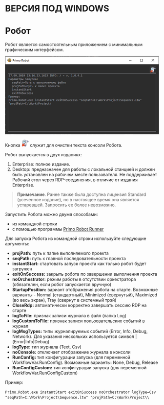 # ВЕРСИЯ ПОД WINDOWS

# Робот

Робот является самостоятельным приложением с минимальным графическим интерфейсом.

![](../resources/robot/0-8.png)

Кнопка ![](../resources/robot/4-8.png) служит для очистки текста консоли Робота.

Робот выпускается в двух изданиях:

1. Enterprise: полное издание.
2. Desktop: предназначен для работы с локальной станцией и должен быть установлен на рабочем месте пользователя. Не поддерживает Рабочий стол через RDP-соединения, в отличие от издания Enterprise.

> **Примечание**. Ранее также была доступна лицензия Standard (усеченное издание), но в настоящее время она является устаревшей. Запросить ее более невозможно.

Запустить Робота можно двумя способами:
* из командной строки
* с помощью программы [Primo Robot Runner](https://docs.primo-rpa.ru/primo-rpa/primo-robot/robot-runner/README)

Для запуска Робота из командной строки используйте следующие аргументы:

* **projPath:** путь к папке выполняемого проекта
* **seqPath:** путь к главной последовательности проекта
* **instantStart:** стартовать запуск проекта как только робот будет загружен
* **exitOnSuccess:** закрыть робота по завершении выполнения проекта
* **noOrchestrator:** режим работы в отсутствии оркестратора (обязателен, если робот запускается вручную)
* **StartupPosition:** вариант отображения робота на старте. Возможные варианты - Normal (стандартный), Minimized (свернутый), Maximized (во весь экран), Tray (свернут в системный трэй)
* **CloseRdp:** автоматически корректно завершать сессию RDP на старте
* **logToFile:** признак записи журнала в файл (папка Log)
* **logCustomToFile:** признак записи пользовательских событий в журнал
* **logMsgTypes:** типы журналируемых событий (Error, Info, Debug, Network). Для указания нескольких используется символ | (Error|Info|Debug)
* **logType:** тип журнала (Text, Csv)
* **noConsole:** отключает отображение журнала в консоли
* **RunConfig:** тип конфигурации запуска (для переменной WorkflowVar.RunConfig). Возможные варианты: None, Debug, Release
* **RunConfigCustom:** тип конфигурации запуска (для переменной WorkflowVar.RunConfigCustom)

Пример:

`Primo.Robot.exe instantStart exitOnSuccess noOrchestrator logType=Csv "seqPath=C:\Work\Project\Sequence.ltw" "projPath=C:\Work\Project\\`
